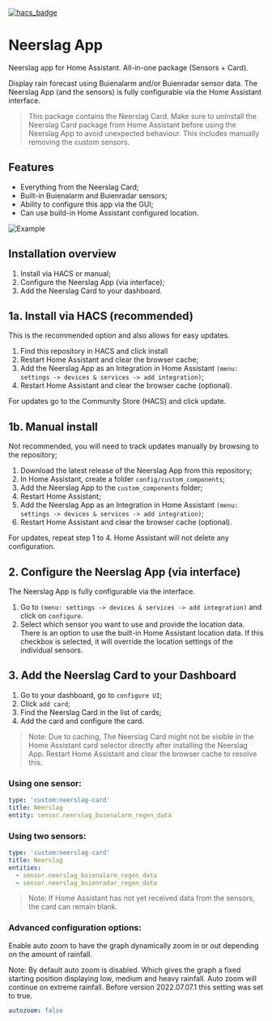 [![hacs_badge](https://img.shields.io/badge/HACS-Default-41BDF5.svg)](https://github.com/hacs/integration)
# Neerslag App
Neerslag app for Home Assistant. All-in-one package (Sensors + Card).

Display rain forecast using Buienalarm and/or Buienradar sensor data. The Neerslag App (and the sensors) is fully configurable via the Home Assistant interface. 

> This package contains the Neerslag Card. Make sure to uninstall the Neerslag Card package from Home Assistant before using the Neerslag App to avoid unexpected behaviour. This includes manually removing the custom sensors.

## Features
* Everything from the Neerslag Card;
* Built-in Buienalarm and Buienradar sensors;
* Ability to configure this app via the GUI;
* Can use build-in Home Assistant configured location.

![Example](https://github.com/aex351/home-assistant-neerslag-app/raw/main/documentation/example.png)

## Installation overview
1) Install via HACS or manual;
2) Configure the Neerslag App (via interface);
3) Add the Neerslag Card to your dashboard.


## 1a. Install via HACS (recommended)
This is the recommended option and also allows for easy updates.
1) Find this repository in HACS and click install
2) Restart Home Assistant and clear the browser cache;
3) Add the Neerslag App as an Integration in Home Assistant `(menu: settings -> devices & services -> add integration)`;
4) Restart Home Assistant and clear the browser cache (optional).

For updates go to the Community Store (HACS) and click update.

## 1b. Manual install
Not recommended, you will need to track updates manually by browsing to the repository;
1) Download the latest release of the Neerslag App from this repository;
2) In Home Assistant, create a folder `config/custom_components`;
3) Add the Neerslag App to the `custom_components` folder;
4) Restart Home Assistant;
5) Add the Neerslag App as an Integration in Home Assistant `(menu: settings -> devices & services -> add integration)`;
6) Restart Home Assistant and clear the browser cache (optional).

For updates, repeat step 1 to 4. Home Assistant will not delete any configuration.

## 2. Configure the Neerslag App (via interface)
The Neerslag App is fully configurable via the interface. 
1) Go to `(menu: settings -> devices & services -> add integration)` and click on `configure`. 
2) Select which sensor you want to use and provide the location data. There is an option to use the built-in Home Assistant location data. If this checkbox is selected, it will override the location settings of the individual sensors.

## 3. Add the Neerslag Card to your Dashboard
1) Go to your dashboard, go to `configure UI`;
2) Click `add card`;
3) Find the Neerslag Card in the list of cards;
4) Add the card and configure the card.

> Note: Due to caching, The Neerslag Card might not be visible in the Home Assistant card selector directly after installing the Neerslag App. Restart Home Assistant and clear the browser cache to resolve this.

### Using one sensor:
```yaml
type: 'custom:neerslag-card'
title: Neerslag
entity: sensor.neerslag_buienalarm_regen_data
```
### Using two sensors:
```yaml
type: 'custom:neerslag-card'
title: Neerslag
entities:
  - sensor.neerslag_buienalarm_regen_data
  - sensor.neerslag_buienradar_regen_data
  ```
> Note: If Home Assistant has not yet received data from the sensors, the card can remain blank.

### Advanced configuration options:
Enable auto zoom to have the graph dynamically zoom in or out depending on the amount of rainfall. 

Note: By default auto zoom is disabled. Which gives the graph a fixed starting position displaying low, medium and heavy rainfall. Auto zoom will continue on extreme rainfall. Before version 2022.07.07.1 this setting was set to true.

```yaml
autozoom: false
```